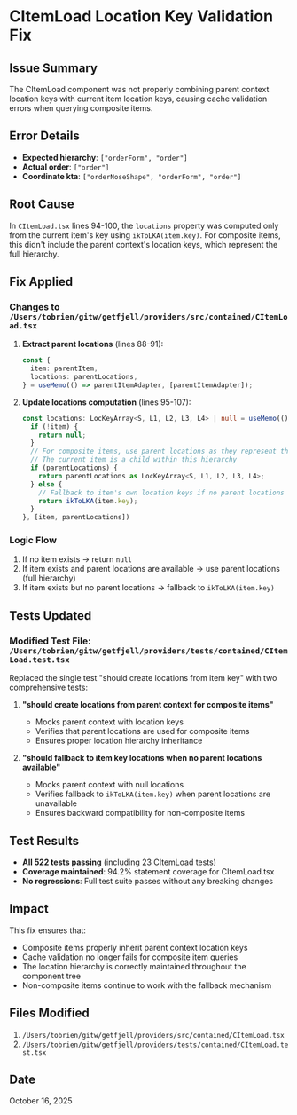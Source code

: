 # CItemLoad Location Key Validation Fix

## Issue Summary
The CItemLoad component was not properly combining parent context location keys with current item location keys, causing cache validation errors when querying composite items.

## Error Details
- **Expected hierarchy**: `["orderForm", "order"]`
- **Actual order**: `["order"]`
- **Coordinate kta**: `["orderNoseShape", "orderForm", "order"]`

## Root Cause
In `CItemLoad.tsx` lines 94-100, the `locations` property was computed only from the current item's key using `ikToLKA(item.key)`. For composite items, this didn't include the parent context's location keys, which represent the full hierarchy.

## Fix Applied

### Changes to `/Users/tobrien/gitw/getfjell/providers/src/contained/CItemLoad.tsx`

1. **Extract parent locations** (lines 88-91):
   ```typescript
   const {
     item: parentItem,
     locations: parentLocations,
   } = useMemo(() => parentItemAdapter, [parentItemAdapter]);
   ```

2. **Update locations computation** (lines 95-107):
   ```typescript
   const locations: LocKeyArray<S, L1, L2, L3, L4> | null = useMemo(() => {
     if (!item) {
       return null;
     }
     // For composite items, use parent locations as they represent the full hierarchy
     // The current item is a child within this hierarchy
     if (parentLocations) {
       return parentLocations as LocKeyArray<S, L1, L2, L3, L4>;
     } else {
       // Fallback to item's own location keys if no parent locations available
       return ikToLKA(item.key);
     }
   }, [item, parentLocations])
   ```

### Logic Flow
1. If no item exists → return `null`
2. If item exists and parent locations are available → use parent locations (full hierarchy)
3. If item exists but no parent locations → fallback to `ikToLKA(item.key)`

## Tests Updated

### Modified Test File: `/Users/tobrien/gitw/getfjell/providers/tests/contained/CItemLoad.test.tsx`

Replaced the single test "should create locations from item key" with two comprehensive tests:

1. **"should create locations from parent context for composite items"**
   - Mocks parent context with location keys
   - Verifies that parent locations are used for composite items
   - Ensures proper location hierarchy inheritance

2. **"should fallback to item key locations when no parent locations available"**
   - Mocks parent context with null locations
   - Verifies fallback to `ikToLKA(item.key)` when parent locations are unavailable
   - Ensures backward compatibility for non-composite items

## Test Results
- **All 522 tests passing** (including 23 CItemLoad tests)
- **Coverage maintained**: 94.2% statement coverage for CItemLoad.tsx
- **No regressions**: Full test suite passes without any breaking changes

## Impact
This fix ensures that:
- Composite items properly inherit parent context location keys
- Cache validation no longer fails for composite item queries
- The location hierarchy is correctly maintained throughout the component tree
- Non-composite items continue to work with the fallback mechanism

## Files Modified
1. `/Users/tobrien/gitw/getfjell/providers/src/contained/CItemLoad.tsx`
2. `/Users/tobrien/gitw/getfjell/providers/tests/contained/CItemLoad.test.tsx`

## Date
October 16, 2025

